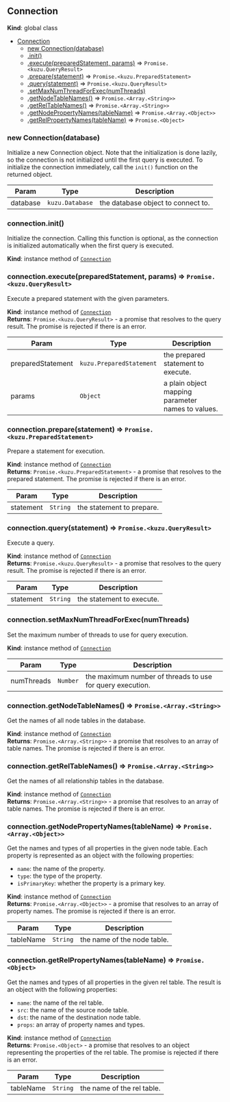 ## Connection
**Kind**: global class  

* [Connection](#Connection)
    * [new Connection(database)](#new_Connection_new)
    * [.init()](#Connection+init)
    * [.execute(preparedStatement, params)](#Connection+execute) ⇒ <code>Promise.&lt;kuzu.QueryResult&gt;</code>
    * [.prepare(statement)](#Connection+prepare) ⇒ <code>Promise.&lt;kuzu.PreparedStatement&gt;</code>
    * [.query(statement)](#Connection+query) ⇒ <code>Promise.&lt;kuzu.QueryResult&gt;</code>
    * [.setMaxNumThreadForExec(numThreads)](#Connection+setMaxNumThreadForExec)
    * [.getNodeTableNames()](#Connection+getNodeTableNames) ⇒ <code>Promise.&lt;Array.&lt;String&gt;&gt;</code>
    * [.getRelTableNames()](#Connection+getRelTableNames) ⇒ <code>Promise.&lt;Array.&lt;String&gt;&gt;</code>
    * [.getNodePropertyNames(tableName)](#Connection+getNodePropertyNames) ⇒ <code>Promise.&lt;Array.&lt;Object&gt;&gt;</code>
    * [.getRelPropertyNames(tableName)](#Connection+getRelPropertyNames) ⇒ <code>Promise.&lt;Object&gt;</code>

<a name="new_Connection_new"></a>

### new Connection(database)
Initialize a new Connection object. Note that the initialization is done
lazily, so the connection is not initialized until the first query is
executed. To initialize the connection immediately, call the `init()`
function on the returned object.


| Param | Type | Description |
| --- | --- | --- |
| database | <code>kuzu.Database</code> | the database object to connect to. |

<a name="Connection+init"></a>

### connection.init()
Initialize the connection. Calling this function is optional, as the
connection is initialized automatically when the first query is executed.

**Kind**: instance method of [<code>Connection</code>](#Connection)  
<a name="Connection+execute"></a>

### connection.execute(preparedStatement, params) ⇒ <code>Promise.&lt;kuzu.QueryResult&gt;</code>
Execute a prepared statement with the given parameters.

**Kind**: instance method of [<code>Connection</code>](#Connection)  
**Returns**: <code>Promise.&lt;kuzu.QueryResult&gt;</code> - a promise that resolves to the query result. The promise is rejected if there is an error.  

| Param | Type | Description |
| --- | --- | --- |
| preparedStatement | <code>kuzu.PreparedStatement</code> | the prepared statement to execute. |
| params | <code>Object</code> | a plain object mapping parameter names to values. |

<a name="Connection+prepare"></a>

### connection.prepare(statement) ⇒ <code>Promise.&lt;kuzu.PreparedStatement&gt;</code>
Prepare a statement for execution.

**Kind**: instance method of [<code>Connection</code>](#Connection)  
**Returns**: <code>Promise.&lt;kuzu.PreparedStatement&gt;</code> - a promise that resolves to the prepared statement. The promise is rejected if there is an error.  

| Param | Type | Description |
| --- | --- | --- |
| statement | <code>String</code> | the statement to prepare. |

<a name="Connection+query"></a>

### connection.query(statement) ⇒ <code>Promise.&lt;kuzu.QueryResult&gt;</code>
Execute a query.

**Kind**: instance method of [<code>Connection</code>](#Connection)  
**Returns**: <code>Promise.&lt;kuzu.QueryResult&gt;</code> - a promise that resolves to the query result. The promise is rejected if there is an error.  

| Param | Type | Description |
| --- | --- | --- |
| statement | <code>String</code> | the statement to execute. |

<a name="Connection+setMaxNumThreadForExec"></a>

### connection.setMaxNumThreadForExec(numThreads)
Set the maximum number of threads to use for query execution.

**Kind**: instance method of [<code>Connection</code>](#Connection)  

| Param | Type | Description |
| --- | --- | --- |
| numThreads | <code>Number</code> | the maximum number of threads to use for query execution. |

<a name="Connection+getNodeTableNames"></a>

### connection.getNodeTableNames() ⇒ <code>Promise.&lt;Array.&lt;String&gt;&gt;</code>
Get the names of all node tables in the database.

**Kind**: instance method of [<code>Connection</code>](#Connection)  
**Returns**: <code>Promise.&lt;Array.&lt;String&gt;&gt;</code> - a promise that resolves to an array of table names. The promise is rejected if there is an error.  
<a name="Connection+getRelTableNames"></a>

### connection.getRelTableNames() ⇒ <code>Promise.&lt;Array.&lt;String&gt;&gt;</code>
Get the names of all relationship tables in the database.

**Kind**: instance method of [<code>Connection</code>](#Connection)  
**Returns**: <code>Promise.&lt;Array.&lt;String&gt;&gt;</code> - a promise that resolves to an array of table names. The promise is rejected if there is an error.  
<a name="Connection+getNodePropertyNames"></a>

### connection.getNodePropertyNames(tableName) ⇒ <code>Promise.&lt;Array.&lt;Object&gt;&gt;</code>
Get the names and types of all properties in the given node table. Each
property is represented as an object with the following properties:
- `name`: the name of the property.
- `type`: the type of the property.
- `isPrimaryKey`: whether the property is a primary key.

**Kind**: instance method of [<code>Connection</code>](#Connection)  
**Returns**: <code>Promise.&lt;Array.&lt;Object&gt;&gt;</code> - a promise that resolves to an array of property names. The promise is rejected if there is an error.  

| Param | Type | Description |
| --- | --- | --- |
| tableName | <code>String</code> | the name of the node table. |

<a name="Connection+getRelPropertyNames"></a>

### connection.getRelPropertyNames(tableName) ⇒ <code>Promise.&lt;Object&gt;</code>
Get the names and types of all properties in the given rel table.
The result is an object with the following properties:
- `name`: the name of the rel table.
- `src`: the name of the source node table.
- `dst`: the name of the destination node table.
- `props`: an array of property names and types.

**Kind**: instance method of [<code>Connection</code>](#Connection)  
**Returns**: <code>Promise.&lt;Object&gt;</code> - a promise that resolves to an object representing the properties of the rel table. The promise is rejected if there is an error.  

| Param | Type | Description |
| --- | --- | --- |
| tableName | <code>String</code> | the name of the rel table. |
